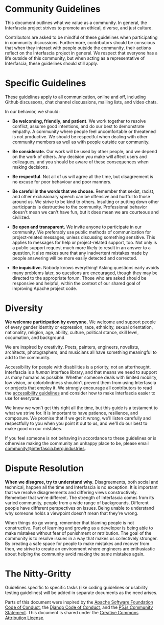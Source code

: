 Community Guidelines
====================

This document outlines what we value as a community.
In general, the Interfascia project strives to promote an
ethical, diverse, and just culture.

Contributors are asked to be mindful of these guidelines when participating
in community discussions.
Furthermore, contributors should be conscious that when they interact with
people outside the community, their actions reflect on the Interfascia project
in general.
We respect that everyone has a life outside of this community, but when acting
as a representative of Interfascia, these guidelines should still apply.


# Specific Guidelines

These guidelines apply to all communication, online and off, including Github
discussons, chat channel discussions, mailing lists, and video chats.

In our behavior, we should:

- __Be welcoming, friendly, and patient.__ We work together to resolve conflict,
assume good intentions, and do our best to demonstrate empathy.
A community where people feel uncomfortable or threatened is not productive.
We should be respectful when dealing with other community members as well as
with people outside our community.

- __Be considerate.__ Our work will be used by other people, and we depend on the
work of others. Any decision you make will affect users and colleagues, and
you should be aware of these consequences when making decisions.

- __Be respectful.__ Not all of us will agree all the time, but disagreement is
no excuse for poor behaviour and poor manners.

- __Be careful in the words that we choose.__ Remember that sexist, racist, and
other exclusionary speech can be offensive and hurtful to those around us.
We strive to be kind to others.
Insulting or putting down other participants is destructive to the community.
Professional behavior doesn't mean we can't have fun, but it does mean we are
courteous and civilized.

- __Be open and transparent.__ We invite anyone to participate in our community.
We preferably use public methods of communication for project-related messages,
unless discussing something sensitive.
This applies to messages for help or project-related support, too.
Not only is a public support request much more likely to result in an answer to
a question, it also makes sure that any inadvertent mistakes made by people
answering will be more easily detected and corrected.

- __Be inquisitive.__ Nobody knows everything! Asking questions
early avoids many problems later, so questions are encouraged, though they may
be directed to the appropriate forum.
Those who are asked should be responsive and helpful, within the context of our
shared goal of improving Apache project code.


# Diversity

__We welcome participation by everyone.__
We welcome and support people of every
gender identity or expression, race, ethnicity, sexual orientation,
nationality, religion, age, ability, culture, political stance, skill level,
occumation, and background.

We are inspired by creativity.
Poets, painters, engineers, novelists, architects, photographers, and musicians
all have something meaningful to add to the community.

Accessibility for people with disabilities is a priority, not an afterthought.
Interfascia is a *human* interface library, and that means we need to support
as many humans as possible.
Whether someone deals with limited mobility, low vision, or colorblindness
shouldn't prevent them from using Interfascia or projects that employ it.
We strongly encourage all contributors to read the
[accessibility guidelines][ag] and consider how to make Interfascia easier to
use for everyone.

We know we won't get this right all the time, but this guide is a testament
to what we strive for.
It is important to have patience, resilience, and composure.
We promise that if we get it wrong, we'll listen carefully and respectfully
to you when you point it out to us, and we'll do our best to make good on our
mistakes.

If you feel someone is not behaving in accordance to these guidelines or is
otherwise making the community an unhappy place to be, please email
[community@interfascia.berg.industries][community_email].


# Dispute Resolution

__When we disagree, try to understand why.__
Disagreements, both social and technical, happen all the time and Interfascia
is no exception.
It is important that we resolve disagreements and differing views constructively.
Remember that we're different.
The strength of Interfascia comes from its varied community, people from a
wide range of backgrounds.
Different people have different perspectives on issues.
Being unable to understand why someone holds a viewpoint doesn't mean that
they're wrong.

When things do go wrong, remember that blaming people is not constructive.
Part of learning and growing as a developer is being able to make mistakes
without fear of punishment or retribution.
The goal of the community is to resolve issues in a way that makes us
collectively stronger.
By creating a safe space for people to make mistakes and recover from then,
we strive to create an environment where engineers are enthusiastic about
helping the community avoid making the same mistakes again.


# The Nitty-Gritty

Guidelines specific to specific tasks (like coding guidelines or usability
testing guidelines) will be added in separate documents as the need arises.

Parts of this document were inspired by
the [Apache Software Foundation Code of Conduct][asf],
the [Django Code of Conduct][django], and
the [P5.js Community Statement][p5].
This document is shared under the [Creative Commons Attribution License][cc].

[ag]: https://github.com/brendanberg/interfascia/blob/master/docs/accessibility.md
[community_email]: mailto:community@interfascia.berg.industries
[asf]: https://www.apache.org/foundation/policies/conduct.html
[django]: https://www.djangoproject.com/conduct/
[p5]: http://p5js.org/community/
[cc]: http://creativecommons.org/licenses/by/4.0/

